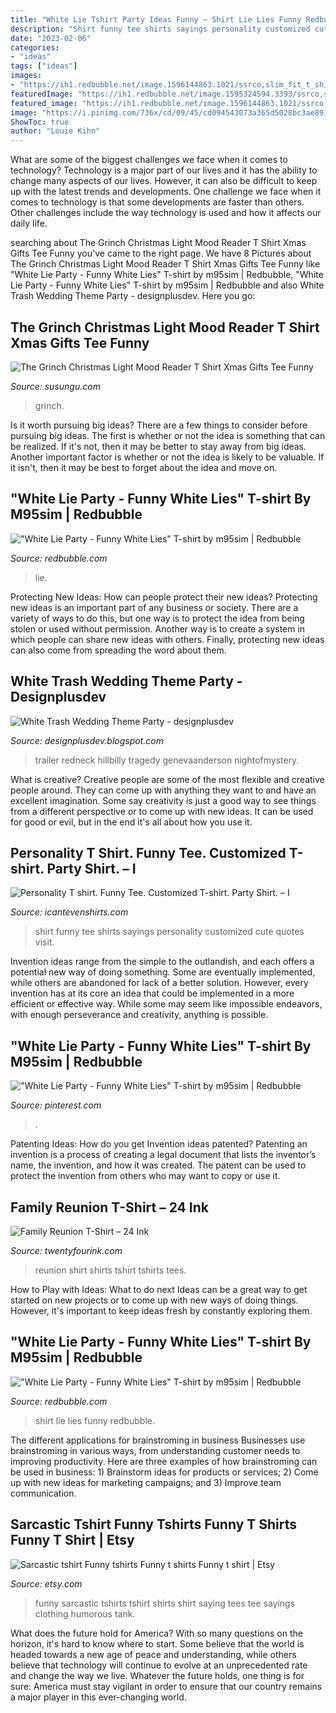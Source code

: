 ```yaml
---
title: "White Lie Tshirt Party Ideas Funny ~ Shirt Lie Lies Funny Redbubble"
description: "Shirt funny tee shirts sayings personality customized cute quotes visit"
date: "2023-02-06"
categories:
- "ideas"
tags: ["ideas"]
images:
- "https://ih1.redbubble.net/image.1596144863.1021/ssrco,slim_fit_t_shirt,mens,fafafa:ca443f4786,front,square_product,600x600.jpg"
featuredImage: "https://ih1.redbubble.net/image.1595324594.3393/ssrco,slim_fit_t_shirt,mens,fafafa:ca443f4786,front,square_product,600x600.jpg"
featured_image: "https://ih1.redbubble.net/image.1596144863.1021/ssrco,slim_fit_t_shirt,mens,fafafa:ca443f4786,front,square_product,600x600.jpg"
image: "https://i.pinimg.com/736x/cd/09/45/cd094543073a365d5028bc3ae8912bf4.jpg"
ShowToc: true
author: "Louie Kihn"
---
```



What are some of the biggest challenges we face when it comes to technology?
Technology is a major part of our lives and it has the ability to change many aspects of our lives. However, it can also be difficult to keep up with the latest trends and developments. One challenge we face when it comes to technology is that some developments are faster than others. Other challenges include the way technology is used and how it affects our daily life.

	

		
searching about The Grinch Christmas Light Mood Reader T Shirt Xmas Gifts Tee Funny you've came to the right page. We have 8 Pictures about The Grinch Christmas Light Mood Reader T Shirt Xmas Gifts Tee Funny like &quot;White Lie Party - Funny White Lies&quot; T-shirt by m95sim | Redbubble, &quot;White Lie Party - Funny White Lies&quot; T-shirt by m95sim | Redbubble and also White Trash Wedding Theme Party - designplusdev. Here you go:
		
    
## The Grinch Christmas Light Mood Reader T Shirt Xmas Gifts Tee Funny

<img loading=lazy src="https://anztee.s3.us-east-2.amazonaws.com/the-grinch-christmas-light-mood-reader-t-shirt-xmas-gifts-tee-funny-family-matching-t-shirt-pajama-tshirt-present-men-women-family-shirts.jpg" onerror="this.onerror=null;this.src='https://tse4.mm.bing.net/th?id=OIP.N2d7QIhGt-NcNEdxrYpE7QHaHa&amp;pid=15.1';" alt="The Grinch Christmas Light Mood Reader T Shirt Xmas Gifts Tee Funny">

_Source: susungu.com_

>grinch. 

	

Is it worth pursuing big ideas?
There are a few things to consider before pursuing big ideas. The first is whether or not the idea is something that can be realized. If it's not, then it may be better to stay away from big ideas. Another important factor is whether or not the idea is likely to be valuable. If it isn't, then it may be best to forget about the idea and move on.

    
## &quot;White Lie Party - Funny White Lies&quot; T-shirt By M95sim | Redbubble

<img loading=lazy src="https://ih1.redbubble.net/image.1596144863.1021/ssrco,slim_fit_t_shirt,mens,fafafa:ca443f4786,front,square_product,600x600.jpg" onerror="this.onerror=null;this.src='https://tse1.mm.bing.net/th?id=OIP.xkRX4XqqHNiN9CLfaU1FQAHaHa&amp;pid=15.1';" alt="&quot;White Lie Party - Funny White Lies&quot; T-shirt by m95sim | Redbubble">

_Source: redbubble.com_

>lie. 

	

Protecting New Ideas: How can people protect their new ideas?
Protecting new ideas is an important part of any business or society. There are a variety of ways to do this, but one way is to protect the idea from being stolen or used without permission. Another way is to create a system in which people can share new ideas with others. Finally, protecting new ideas can also come from spreading the word about them.

    
## White Trash Wedding Theme Party - Designplusdev

<img loading=lazy src="https://lh3.googleusercontent.com/proxy/isgrFEyTwKqOj3yliM_V8HcpZx1FkEkE9aeUtGFASa0Ul0Eax9VVxbKKzVKmYOj9-VIIsVhY0nMCB9m_f3zIgaZ81p-TvGAcrQf_TsJjS20c_1-z28lh5Drs_29kBxyesTzaSQppquqdtanpR7edd9s=w1200-h630-p-k-no-nu" onerror="this.onerror=null;this.src='https://tse4.mm.bing.net/th?id=OIP.bXiPxtkYj0Fad2srOGpU2QHaE8&amp;pid=15.1';" alt="White Trash Wedding Theme Party - designplusdev">

_Source: designplusdev.blogspot.com_

>trailer redneck hillbilly tragedy genevaanderson nightofmystery. 

	

What is creative?
Creative people are some of the most flexible and creative people around. They can come up with anything they want to and have an excellent imagination. Some say creativity is just a good way to see things from a different perspective or to come up with new ideas. It can be used for good or evil, but in the end it's all about how you use it.

    
## Personality T Shirt. Funny Tee. Customized T-shirt. Party Shirt. – I

<img loading=lazy src="https://cdn.shopify.com/s/files/1/0953/9528/products/white_d4f2bfad-a5c4-424b-9e3a-aaa3e4474d9c_grande.jpg?v=1453870202" onerror="this.onerror=null;this.src='https://tse4.mm.bing.net/th?id=OIP.zx_1Qq5Cc3kuYrc6gvZg0QHaHa&amp;pid=15.1';" alt="Personality T shirt. Funny Tee. Customized T-shirt. Party Shirt. – I">

_Source: icantevenshirts.com_

>shirt funny tee shirts sayings personality customized cute quotes visit. 

	

Invention ideas range from the simple to the outlandish, and each offers a potential new way of doing something. Some are eventually implemented, while others are abandoned for lack of a better solution. However, every invention has at its core an idea that could be implemented in a more efficient or effective way. While some may seem like impossible endeavors, with enough perseverance and creativity, anything is possible.

    
## &quot;White Lie Party - Funny White Lies&quot; T-shirt By M95sim | Redbubble

<img loading=lazy src="https://i.pinimg.com/736x/cd/09/45/cd094543073a365d5028bc3ae8912bf4.jpg" onerror="this.onerror=null;this.src='https://tse2.mm.bing.net/th?id=OIP.2CV19KQFJasTFJ3Wa-TkpwHaJ3&amp;pid=15.1';" alt="&quot;White Lie Party - Funny White Lies&quot; T-shirt by m95sim | Redbubble">

_Source: pinterest.com_

>. 

	

Patenting Ideas: How do you get Invention ideas patented?
Patenting an invention is a process of creating a legal document that lists the inventor’s name, the invention, and how it was created. The patent can be used to protect the invention from others who may want to copy or use it.

    
## Family Reunion T-Shirt – 24 Ink

<img loading=lazy src="https://cdn.shopify.com/s/files/1/1106/4424/products/205_800x.jpg?v=1477701012" onerror="this.onerror=null;this.src='https://tse4.mm.bing.net/th?id=OIP.UdDrkkgwUsNr7NATH8e2CQHaIv&amp;pid=15.1';" alt="Family Reunion T-Shirt – 24 Ink">

_Source: twentyfourink.com_

>reunion shirt shirts tshirt tshirts tees. 

	

How to Play with Ideas: What to do next
Ideas can be a great way to get started on new projects or to come up with new ways of doing things. However, it's important to keep ideas fresh by constantly exploring them.

    
## &quot;White Lie Party - Funny White Lies&quot; T-shirt By M95sim | Redbubble

<img loading=lazy src="https://ih1.redbubble.net/image.1595324594.3393/ssrco,slim_fit_t_shirt,mens,fafafa:ca443f4786,front,square_product,600x600.jpg" onerror="this.onerror=null;this.src='https://tse2.mm.bing.net/th?id=OIP.mlO7i4bxfH1WNFea2IUUDAHaHa&amp;pid=15.1';" alt="&quot;White Lie Party - Funny White Lies&quot; T-shirt by m95sim | Redbubble">

_Source: redbubble.com_

>shirt lie lies funny redbubble. 

	

The different applications for brainstroming in business
Businesses use brainstroming in various ways, from understanding customer needs to improving productivity. Here are three examples of how brainstroming can be used in business: 1) Brainstorm ideas for products or services; 2) Come up with new ideas for marketing campaigns; and 3) Improve team communication.

    
## Sarcastic Tshirt Funny Tshirts Funny T Shirts Funny T Shirt | Etsy

<img loading=lazy src="https://i.etsystatic.com/16470874/r/il/116fbf/1477792280/il_794xN.1477792280_q0id.jpg" onerror="this.onerror=null;this.src='https://tse2.mm.bing.net/th?id=OIP.Bm6WmZAjAUwujzhLwASz5wHaJR&amp;pid=15.1';" alt="Sarcastic tshirt Funny tshirts Funny t shirts Funny t shirt | Etsy">

_Source: etsy.com_

>funny sarcastic tshirts tshirt shirts shirt saying tees tee sayings clothing humorous tank. 

	

What does the future hold for America? With so many questions on the horizon, it's hard to know where to start. Some believe that the world is headed towards a new age of peace and understanding, while others believe that technology will continue to evolve at an unprecedented rate and change the way we live. Whatever the future holds, one thing is for sure: America must stay vigilant in order to ensure that our country remains a major player in this ever-changing world.

